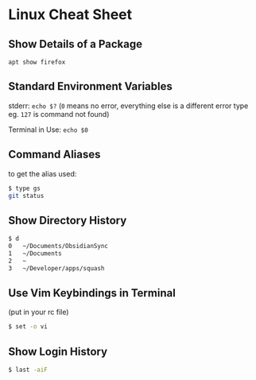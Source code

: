 # Linux Cheat Sheet

## Show Details of a Package

`apt show firefox`

## Standard Environment Variables 

stderr: `echo $?` (`0` means no error, everything else is a different error type eg. `127` is command not found)

Terminal in Use: `echo $0`

## Command Aliases

to get the alias used: 
```bash
$ type gs
git status
```
## Show Directory History
```bash
$ d 
0   ~/Documents/ObsidianSync
1   ~/Documents 
2   ~ 
3   ~/Developer/apps/squash
```

## Use Vim Keybindings in Terminal
(put in your rc file)
```bash
$ set -o vi
```

## Show Login History
```bash
$ last -aiF
```
